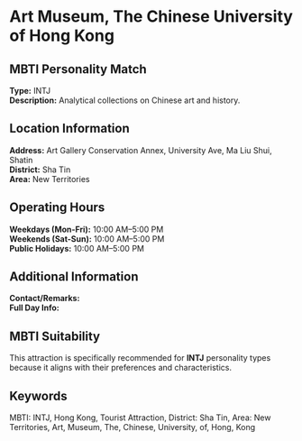 # Art Museum, The Chinese University of Hong Kong

## MBTI Personality Match
**Type:** INTJ  
**Description:** Analytical collections on Chinese art and history.

## Location Information
**Address:** Art Gallery Conservation Annex, University Ave, Ma Liu Shui, Shatin  
**District:** Sha Tin  
**Area:** New Territories

## Operating Hours
**Weekdays (Mon-Fri):** 10:00 AM–5:00 PM  
**Weekends (Sat-Sun):** 10:00 AM–5:00 PM  
**Public Holidays:** 10:00 AM–5:00 PM

## Additional Information
**Contact/Remarks:**   
**Full Day Info:** 

## MBTI Suitability
This attraction is specifically recommended for **INTJ** personality types because it aligns with their preferences and characteristics.

## Keywords
MBTI: INTJ, Hong Kong, Tourist Attraction, District: Sha Tin, Area: New Territories, Art, Museum, The, Chinese, University, of, Hong, Kong
